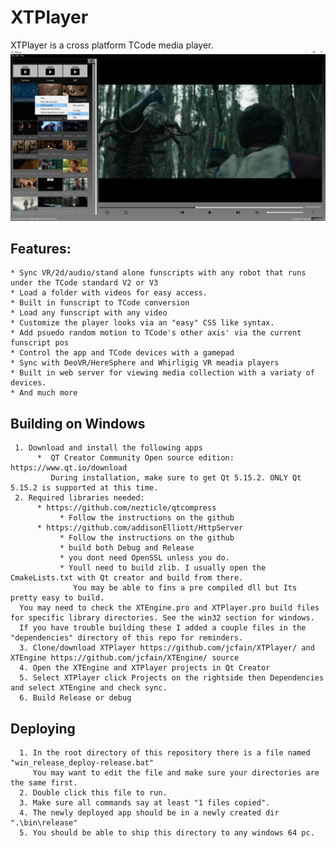 # XTPlayer
XTPlayer is a cross platform TCode media player. 
![Main window](/main.jpg)

## Features: 
    * Sync VR/2d/audio/stand alone funscripts with any robot that runs under the TCode standard V2 or V3 
    * Load a folder with videos for easy access.
    * Built in funscript to TCode conversion
    * Load any funscript with any video
    * Customize the player looks via an "easy" CSS like syntax.
    * Add psuedo random motion to TCode's other axis' via the current funscript pos
    * Control the app and TCode devices with a gamepad
    * Sync with DeoVR/HereSphere and Whirligig VR meadia players
    * Built in web server for viewing media collection with a variaty of devices.
    * And much more


## Building on Windows
     1. Download and install the following apps
          *  QT Creator Community Open source edition: https://www.qt.io/download 
             During installation, make sure to get Qt 5.15.2. ONLY Qt 5.15.2 is supported at this time.
     2. Required libraries needed:
          * https://github.com/nezticle/qtcompress
               * Follow the instructions on the github
          * https://github.com/addisonElliott/HttpServer
               * Follow the instructions on the github
               * build both Debug and Release
               * you dont need OpenSSL unless you do.
               * Youll need to build zlib. I usually open the CmakeLists.txt with Qt creator and build from there. 
                  You may be able to fins a pre compiled dll but Its pretty easy to build.
      You may need to check the XTEngine.pro and XTPlayer.pro build files for specific library directories. See the win32 section for windows.
      If you have trouble building these I added a couple files in the "dependencies" directory of this repo for reminders.
      3. Clone/download XTPlayer https://github.com/jcfain/XTPlayer/ and XTEngine https://github.com/jcfain/XTEngine/ source 
      4. Open the XTEngine and XTPlayer projects in Qt Creator
      5. Select XTPlayer click Projects on the rightside then Dependencies and select XTEngine and check sync.
      6. Build Release or debug
          
 ## Deploying
      1. In the root directory of this repository there is a file named "win_release_deploy-release.bat"
         You may want to edit the file and make sure your directories are the same first.
      2. Double click this file to run.
      3. Make sure all commands say at least "1 files copied".
      4. The newly deployed app should be in a newly created dir ".\bin\release"
      5. You should be able to ship this directory to any windows 64 pc.
    


